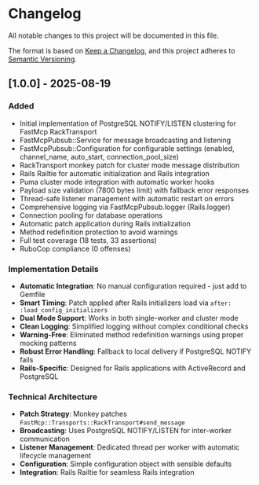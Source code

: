 # Changelog

All notable changes to this project will be documented in this file.

The format is based on [Keep a Changelog](https://keepachangelog.com/en/1.0.0/),
and this project adheres to [Semantic Versioning](https://semver.org/spec/v2.0.0.html).

## [1.0.0] - 2025-08-19

### Added
- Initial implementation of PostgreSQL NOTIFY/LISTEN clustering for FastMcp RackTransport
- FastMcpPubsub::Service for message broadcasting and listening
- FastMcpPubsub::Configuration for configurable settings (enabled, channel_name, auto_start, connection_pool_size)
- RackTransport monkey patch for cluster mode message distribution
- Rails Railtie for automatic initialization and Rails integration
- Puma cluster mode integration with automatic worker hooks
- Payload size validation (7800 bytes limit) with fallback error responses
- Thread-safe listener management with automatic restart on errors
- Comprehensive logging via FastMcpPubsub.logger (Rails.logger)
- Connection pooling for database operations
- Automatic patch application during Rails initialization
- Method redefinition protection to avoid warnings
- Full test coverage (18 tests, 33 assertions)
- RuboCop compliance (0 offenses)

### Implementation Details
- **Automatic Integration**: No manual configuration required - just add to Gemfile
- **Smart Timing**: Patch applied after Rails initializers load via `after: :load_config_initializers`
- **Dual Mode Support**: Works in both single-worker and cluster mode
- **Clean Logging**: Simplified logging without complex conditional checks
- **Warning-Free**: Eliminated method redefinition warnings using proper mocking patterns
- **Robust Error Handling**: Fallback to local delivery if PostgreSQL NOTIFY fails
- **Rails-Specific**: Designed for Rails applications with ActiveRecord and PostgreSQL

### Technical Architecture
- **Patch Strategy**: Monkey patches `FastMcp::Transports::RackTransport#send_message`
- **Broadcasting**: Uses PostgreSQL NOTIFY/LISTEN for inter-worker communication  
- **Listener Management**: Dedicated thread per worker with automatic lifecycle management
- **Configuration**: Simple configuration object with sensible defaults
- **Integration**: Rails Railtie for seamless Rails integration